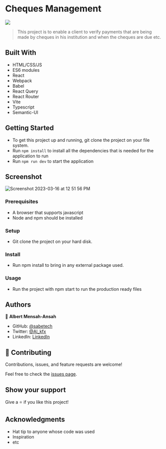 # Cheques Management 
![](https://img.shields.io/badge/Sabetech-developer-brightgreen)

> This project is to enable a client to verify payments that are being made by cheques in his institution and when the cheques are due etc.

## Built With

- HTML/CSS/JS
- ES6 modules
- React
- Webpack
- Babel
- React Query
- React Router
- Vite
- Typescript
- Semantic-UI

## Getting Started

- To get this project up and running, git clone the project on your file system.
- Run `npm install` to install all the dependencies that is needed for the application to run
- Run `npm run dev` to start the application

## Screenshot

![Screenshot 2023-03-16 at 12 51 56 PM](https://user-images.githubusercontent.com/4713955/225622678-e2859585-0dd7-46a0-9e5d-afee84b53093.png)

### Prerequisites
- A browser that supports javascript
- Node and npm should be installed

### Setup

- Git clone the project on your hard disk.

### Install

- Run npm install to bring in any external package used.

### Usage

- Run the project with npm start to run the production ready files

## Authors

👤 **Albert Mensah-Ansah**

- GitHub: [@sabetech](https://github.com/sabetech)
- Twitter: [@Al_kfx](https://twitter.com/Al_kfx)
- LinkedIn: [LinkedIn](https://linkedin.com/in/Albertkma)

## 🤝 Contributing

Contributions, issues, and feature requests are welcome!

Feel free to check the [issues page](../../issues/).

## Show your support

Give a ⭐️ if you like this project!

## Acknowledgments

- Hat tip to anyone whose code was used
- Inspiration
- etc
